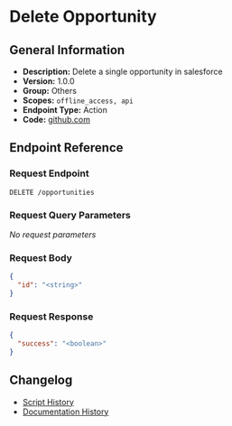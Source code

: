 <!-- BEGIN GENERATED CONTENT -->
# Delete Opportunity

## General Information

- **Description:** Delete a single opportunity in salesforce
- **Version:** 1.0.0
- **Group:** Others
- **Scopes:** `offline_access, api`
- **Endpoint Type:** Action
- **Code:** [github.com](https://github.com/NangoHQ/integration-templates/tree/main/integrations/salesforce-sandbox/actions/delete-opportunity.ts)


## Endpoint Reference

### Request Endpoint

`DELETE /opportunities`

### Request Query Parameters

_No request parameters_

### Request Body

```json
{
  "id": "<string>"
}
```

### Request Response

```json
{
  "success": "<boolean>"
}
```

## Changelog

- [Script History](https://github.com/NangoHQ/integration-templates/commits/main/integrations/salesforce-sandbox/actions/delete-opportunity.ts)
- [Documentation History](https://github.com/NangoHQ/integration-templates/commits/main/integrations/salesforce-sandbox/actions/delete-opportunity.md)

<!-- END  GENERATED CONTENT -->

